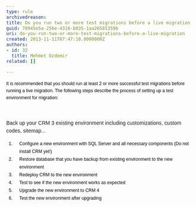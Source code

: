 ```yaml
---
type: rule
archivedreason: 
title: Do you run two or more test migrations before a live migration
guid: 78945e5a-256e-4316-b035-1aa26585359b
uri: do-you-run-two-or-more-test-migrations-before-a-live-migration
created: 2013-11-11T07:47:10.0000000Z
authors:
- id: 32
  title: Mehmet Ozdemir
related: []

---
```



<span style="color&#58;#000000;font-family&#58;verdana, sans-serif;font-size&#58;12px;line-height&#58;1.6;">It is recommended that you should run at least 2 or more successful test migrations before running a live migration. The following steps describe the process of setting up a test environment for migration&#58;</span><br>
<br><excerpt class='endintro'></excerpt><br>
<p>​<span style="font-size&#58;1em;line-height&#58;21px;font-family&#58;verdana, sans-serif;">Back up your CRM 3 existing environment including customizations, custom codes, sitemap...</span></p><ol style="padding-left&#58;0px;margin-left&#58;10px;font-family&#58;verdana, sans-serif;font-size&#58;12px;line-height&#58;17px;color&#58;#000000;"><li style="padding-bottom&#58;0px;padding-left&#58;15px;margin-left&#58;10px;font-size&#58;1em;line-height&#58;21px;">Configure a new environment with SQL Server and all necessary components (Do not install CRM yet!)</li><li style="padding-bottom&#58;0px;padding-left&#58;15px;margin-left&#58;10px;font-size&#58;1em;line-height&#58;21px;">Restore database that you have backup from existing environment​ to the new environment</li><li style="padding-bottom&#58;0px;padding-left&#58;15px;margin-left&#58;10px;font-size&#58;1em;line-height&#58;21px;">Redeploy CRM to the new environment</li><li style="padding-bottom&#58;0px;padding-left&#58;15px;margin-left&#58;10px;font-size&#58;1em;line-height&#58;21px;">Test to see if the new environment works as expected</li><li style="padding-bottom&#58;0px;padding-left&#58;15px;margin-left&#58;10px;font-size&#58;1em;line-height&#58;21px;">Upgrade the new environment to CRM 4</li><li style="padding-bottom&#58;0px;padding-left&#58;15px;margin-left&#58;10px;font-size&#58;1em;line-height&#58;21px;">Test the new environment after upgrading​</li></ol>


